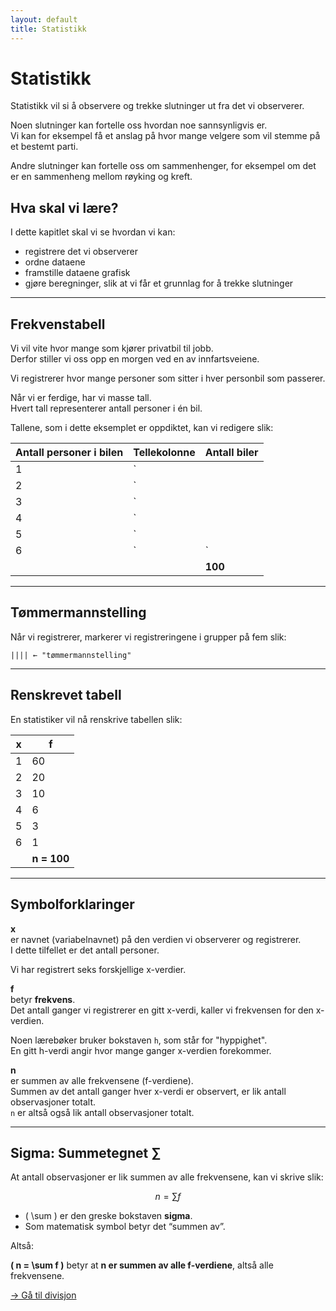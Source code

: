 ```yaml
---
layout: default
title: Statistikk
---
```


# Statistikk

Statistikk vil si å observere og trekke slutninger ut fra det vi observerer.

Noen slutninger kan fortelle oss hvordan noe sannsynligvis er.  
Vi kan for eksempel få et anslag på hvor mange velgere som vil stemme på et bestemt parti.

Andre slutninger kan fortelle oss om sammenhenger, for eksempel om det er en sammenheng mellom røyking og kreft.

## Hva skal vi lære?

I dette kapitlet skal vi se hvordan vi kan:

- registrere det vi observerer  
- ordne dataene  
- framstille dataene grafisk  
- gjøre beregninger, slik at vi får et grunnlag for å trekke slutninger

---

## Frekvenstabell

Vi vil vite hvor mange som kjører privatbil til jobb.  
Derfor stiller vi oss opp en morgen ved en av innfartsveiene.

Vi registrerer hvor mange personer som sitter i hver personbil som passerer.

Når vi er ferdige, har vi masse tall.  
Hvert tall representerer antall personer i én bil.

Tallene, som i dette eksemplet er oppdiktet, kan vi redigere slik:

| Antall personer i bilen | Tellekolonne                                | Antall biler |
|-------------------------|---------------------------------------------|--------------|
| 1                       | `|||| |||| |||| |||| |||| ||||`             | 60           |
| 2                       | `|||| |||| |||| |`                          | 20           |
| 3                       | `|||| ||`                                   | 10           |
| 4                       | `|||| |`                                    | 6            |
| 5                       | `|||`                                       | 3            |
| 6                       | `|`                                         | 1            |
|                         |                                             | **100**      |

---

## Tømmermannstelling

Når vi registrerer, markerer vi registreringene i grupper på fem slik:

```
|||| ← "tømmermannstelling"
```

---

## Renskrevet tabell

En statistiker vil nå renskrive tabellen slik:

| x | f  |
|---|----|
| 1 | 60 |
| 2 | 20 |
| 3 | 10 |
| 4 | 6  |
| 5 | 3  |
| 6 | 1  |
|   | **n = 100** |

---

## Symbolforklaringer

**x**  
er navnet (variabelnavnet) på den verdien vi observerer og registrerer.  
I dette tilfellet er det antall personer.

Vi har registrert seks forskjellige x-verdier.

**f**  
betyr **frekvens**.  
Det antall ganger vi registrerer en gitt x-verdi, kaller vi frekvensen for den x-verdien.  

Noen lærebøker bruker bokstaven `h`, som står for "hyppighet".  
En gitt h-verdi angir hvor mange ganger x-verdien forekommer.

**n**  
er summen av alle frekvensene (f-verdiene).  
Summen av det antall ganger hver x-verdi er observert, er lik antall observasjoner totalt.  
`n` er altså også lik antall observasjoner totalt.

---

## Sigma: Summetegnet ∑

At antall observasjoner er lik summen av alle frekvensene, kan vi skrive slik:

$$
n = \sum f
$$

- \( \sum \) er den greske bokstaven **sigma**.
- Som matematisk symbol betyr det “summen av”.

Altså:

**\( n = \sum f \)** betyr at **n er summen av alle f-verdiene**, altså alle frekvensene.

[→ Gå til divisjon](divisjon)
